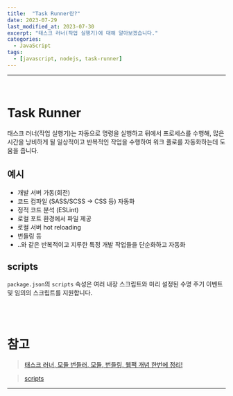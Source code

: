 ```yaml
---
title:  "Task Runner란?"
date: 2023-07-29
last_modified_at: 2023-07-30
excerpt: "태스크 러너(작업 실행기)에 대해 알아보겠습니다."
categories:
  - JavaScript
tags:
  - [javascript, nodejs, task-runner]
---
```


---

<br>

# Task Runner

태스크 러너(작업 실행기)는 자동으로 명령을 실행하고 뒤에서 프로세스를 수행해, 많은 시간을 낭비하게 될 일상적이고 반복적인 작업을 수행하여 워크 플로를 자동화하는데 도움을 줍니다.

## 예시

- 개발 서버 가동(회전)
- 코드 컴파일 (SASS/SCSS -> CSS 등) 자동화
- 정적 코드 분석 (ESLint)
- 로컬 포트 환경에서 파일 제공
- 로컬 서버 hot reloading
- 번들링 등
- ..와 같은 반복적이고 지루한 특정 개발 작업들을 단순화하고 자동화

## scripts

`package.json`의 `scripts` 속성은 여러 내장 스크립트와 미리 설정된 수명 주기 이벤트 및 임의의 스크립트를 지원합니다.

<br>
<br>

# 참고

> [태스크 러너, 모듈 번들러, 모듈, 번들링, 웹팩 개념 한번에 정리!](https://im-designloper.tistory.com/78)

> [scripts](https://docs.npmjs.com/cli/v8/using-npm/scripts)

---
